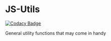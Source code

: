 # JS-Utils

[![Codacy Badge](https://api.codacy.com/project/badge/Grade/40b37a719fd14aee87f5059fc9fc8d4d)](https://app.codacy.com/app/donprolad/Utils?utm_source=github.com&utm_medium=referral&utm_content=donprolad/Utils&utm_campaign=Badge_Grade_Settings)

General utility functions that may come in handy
